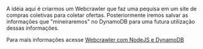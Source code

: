 A idéia aqui é criarmos um Webcrawler que faz uma pequisa em um site de compras coletivas para coletar ofertas. Posteriormente iremos salvar as informações que "mineiraremos" no DynamoDB para uma futura utilização dessas informações.


Para mais informações acesse <a href='http://blog.ifollow.com.br/2014/10/10/webcrawler-com-nodejs-e-dynamodb-parte-1-de-2'>Webcrawler com NodeJS e DynamoDB</a>
